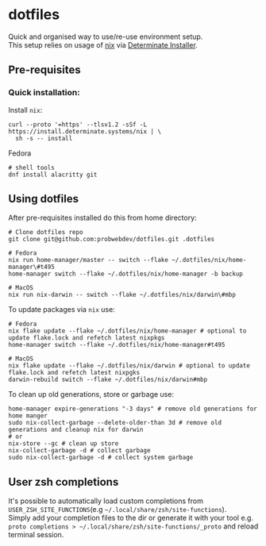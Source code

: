 # dotfiles

Quick and organised way to use/re-use environment setup.\
This setup relies on usage of [nix](https://nixos.org/) via [Determinate Installer](https://github.com/DeterminateSystems/nix-installer?tab=readme-ov-file#install-nix).

## Pre-requisites

### Quick installation:

Install `nix`:
```shell
curl --proto '=https' --tlsv1.2 -sSf -L https://install.determinate.systems/nix | \
  sh -s -- install
```
Fedora

```shell
# shell tools
dnf install alacritty git
```

## Using dotfiles

After pre-requisites installed do this from home directory:

```shell
# Clone dotfiles repo
git clone git@github.com:probwebdev/dotfiles.git .dotfiles

# Fedora
nix run home-manager/master -- switch --flake ~/.dotfiles/nix/home-manager\#t495
home-manager switch --flake ~/.dotfiles/nix/home-manager -b backup

# MacOS
nix run nix-darwin -- switch --flake ~/.dotfiles/nix/darwin\#mbp
```

To update packages via `nix` use:
```shell
# Fedora
nix flake update --flake ~/.dotfiles/nix/home-manager # optional to update flake.lock and refetch latest nixpkgs
home-manager switch --flake ~/.dotfiles/nix/home-manager#t495

# MacOS
nix flake update --flake ~/.dotfiles/nix/darwin # optional to update flake.lock and refetch latest nixpgks
darwin-rebuild switch --flake ~/.dotfiles/nix/darwin#mbp
```
To clean up old generations, store or garbage use:
```shell
home-manager expire-generations "-3 days" # remove old generations for home manger
sudo nix-collect-garbage --delete-older-than 3d # remove old generations and cleanup nix for darwin
# or
nix-store --gc # clean up store
nix-collect-garbage -d # collect garbage
sudo nix-collect-garbage -d # collect system garbage
```

## User zsh completions
It's possible to automatically load custom completions from `USER_ZSH_SITE_FUNCTIONS`(e.g `~/.local/share/zsh/site-functions`).   
Simply add your completion files to the dir or generate it with your tool e.g. `proto completions > ~/.local/share/zsh/site-functions/_proto` and reload terminal session.